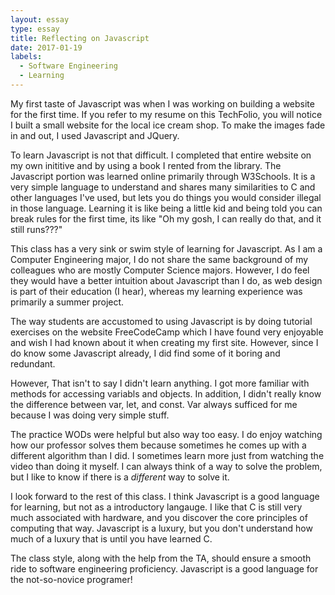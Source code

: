 ```yaml
---
layout: essay
type: essay
title: Reflecting on Javascript
date: 2017-01-19
labels:
  - Software Engineering
  - Learning
---
```


My first taste of Javascript was when I was working on building a website for the first time. If you refer to my resume on this TechFolio, you will notice I built a small website for the local ice cream shop. To make the images fade in and out, I used Javascript and JQuery.

To learn Javascript is not that difficult. I completed that entire website on my own inititive and by using a book I rented from the library. The Javascript portion was learned online primarily through W3Schools. It is a very simple language to understand and shares many similarities to C and other languages I've used, but lets you do things you would consider illegal in those language. Learning it is like being a little kid and being told you can break rules for the first time, its like "Oh my gosh, I can really do that, and it still runs???"

This class has a very sink or swim style of learning for Javascript. As I am a Computer Engineering major, I do not share the same background of my colleagues who are mostly Computer Science majors. However, I do feel they would have a better intuition about Javascript than I do, as web design is part of their education (I hear), whereas my learning experience was primarily a summer project.

The way students are accustomed to using Javascript is by doing tutorial exercises on the website FreeCodeCamp which I have found very enjoyable and wish I had known about it when creating my first site. However, since I do know some Javascript already, I did find some of it boring and redundant.

However, That isn't to say I didn't learn anything. I got more familiar with methods for accessing variabls and objects. In addition, I didn't really know the difference between var, let, and const. Var always sufficed for me because I was doing very simple stuff.

The practice WODs were helpful but also way too easy. I do enjoy watching how our professor solves them because sometimes he comes up with a different algorithm than I did. I sometimes learn more just from watching the video than doing it myself. I can always think of a way to solve the problem, but I like to know if there is a _different_ way to solve it.

I look forward to the rest of this class. I think Javascript is a good language for learning, but not as a introductory langauge. I like that C is still very much associated with hardware, and you discover the core principles of computing that way. Javascript is a luxury, but you don't understand how much of a luxury that is until you have learned C.

The class style, along with the help from the TA, should ensure a smooth ride to software engineering proficiency. Javascript is a good language for the not-so-novice programer!
